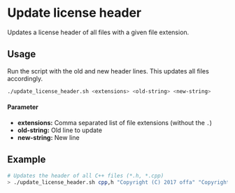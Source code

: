# Update license header

Updates a license header of all files with a given file extension.


## Usage

Run the script with the old and new header lines. This updates all files accordingly.

```bash
./update_license_header.sh <extensions> <old-string> <new-string>
```


#### Parameter

- **extensions:** Comma separated list of file extensions (without the `.`)
- **old-string:** Old line to update
- **new-string:** New line


## Example

```bash
# Updates the header of all C++ files (*.h, *.cpp)
> ./update_license_header.sh cpp,h "Copyright (C) 2017 offa" "Copyright (C) 2017-2018 offa"
```

